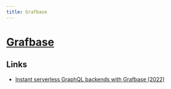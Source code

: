 ```yaml
---
title: Grafbase
---
```


# [Grafbase](https://grafbase.com/)

## Links

- [Instant serverless GraphQL backends with Grafbase (2022)](https://www.youtube.com/watch?v=JMizhu3ut-M)
